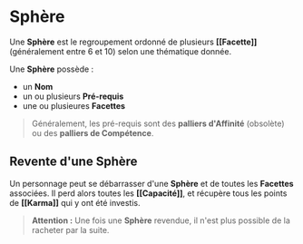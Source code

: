 # Sphère

Une **Sphère** est le regroupement ordonné de plusieurs **[[Facette]]** (généralement entre 6 et 10) selon une thématique donnée.

Une **Sphère** possède :

- un **Nom**
- un ou plusieurs **Pré-requis**
- une ou plusieures **Facettes**

> Généralement, les pré-requis sont des **palliers d'Affinité** (obsolète) ou des **palliers de Compétence**.

## Revente d'une Sphère

Un personnage peut se débarrasser d'une **Sphère** et de toutes les **Facettes** associées. 
Il perd alors toutes les **[[Capacité]]**, et récupère tous les points de **[[Karma]]** qui y ont été investis.
> **Attention :** Une fois une **Sphère** revendue, il n'est plus possible de la racheter par la suite.